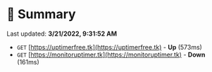 # 📖 Summary
Last updated: **3/21/2022, 9:31:52 AM**

- `GET` [https://uptimerfree.tk](https://uptimerfree.tk) - **Up** (573ms)
- `GET` [https://monitoruptimer.tk](https://monitoruptimer.tk) - **Down** (161ms)
